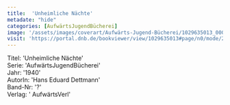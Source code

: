 ```yaml
---
title:  'Unheimliche Nächte'
metadate: "hide"
categories: [AufwärtsJugendBücherei]
image: '/assets/images/coverart/Aufwärts-Jugend-Bücherei/1029635013_00000010.jpg'
visit: 'https://portal.dnb.de/bookviewer/view/1029635013#page/n0/mode/2up'
---
```

Titel: 'Unheimliche Nächte' <br>
Serie: 'AufwärtsJugendBücherei' <br>
Jahr: '1940' <br>
AutorIn: 'Hans Eduard Dettmann' <br>
Band-Nr: '?' <br>
Verlag: ' AufwärtsVerl'
